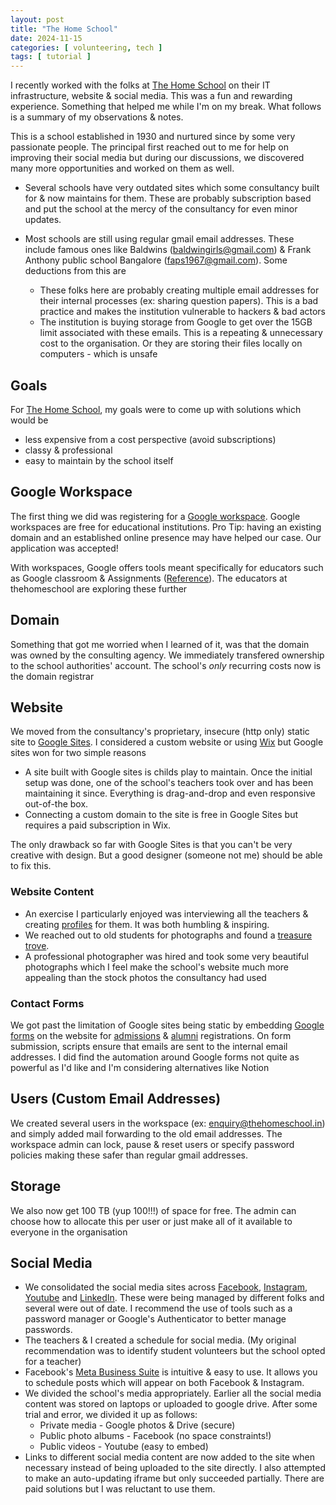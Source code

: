 ```yaml
---
layout: post
title: "The Home School"
date: 2024-11-15
categories: [ volunteering, tech ]
tags: [ tutorial ]
---
```


I recently worked with the folks at [The Home School](https://www.thehomeschool.in/) on their IT infrastructure, website & social media. This was a fun and rewarding experience. Something that helped me while I'm on my break. What follows is a summary of my observations & notes.

This is a school established in 1930 and nurtured since by some very passionate people. The principal first reached out to me for help on improving their social media but during our discussions, we discovered many more opportunities and worked on them as well. 

* Several schools have very outdated sites which some consultancy built for & now maintains for them. These are probably subscription based and put the school at the mercy of the consultancy for even minor updates.

* Most schools are still using regular gmail email addresses. These include famous ones like Baldwins (baldwingirls@gmail.com) & Frank Anthony public school Bangalore (faps1967@gmail.com). Some deductions from this are

	- These folks here are probably creating multiple email addresses for their internal processes (ex: sharing question papers). This is a bad practice and makes the institution vulnerable to hackers & bad actors
	- The institution is buying storage from Google to get over the 15GB limit associated with these emails. This is a repeating & unnecessary cost to the organisation. Or they are storing their files locally on computers - which is unsafe

## Goals

For [The Home School](https://www.thehomeschool.in/), my goals were to come up with solutions which would be
  - less expensive from a cost perspective (avoid subscriptions)
  - classy & professional 
  - easy to maintain by the school itself

## Google Workspace
The first thing we did was registering for a [Google workspace](https://edu.google.com/intl/ALL_in/). Google workspaces are free for educational institutions. Pro Tip: having an existing domain and an established online presence may have helped our case. Our application was accepted!

With workspaces, Google offers tools meant specifically for educators such as Google classroom & Assignments ([Reference](https://edu.google.com/intl/ALL_in/for-educators/product-guides/?modal_active=none)). The educators at thehomeschool are exploring these further

## Domain
Something that got me worried when I learned of it, was that the domain was owned by the consulting agency. We immediately transfered ownership to the school authorities' account. The school's *only* recurring costs now is the domain registrar

## Website
We moved from the consultancy's proprietary, insecure (http only) static site to [Google Sites](https://sites.google.com/). I considered a custom website or using [Wix](https://www.wix.com/) but Google sites won for two simple reasons
  - A site built with Google sites is childs play to maintain. Once the initial setup was done, one of the school's teachers took over and has been maintaining it since. Everything is drag-and-drop and even responsive out-of-the box.
  - Connecting a custom domain to the site is free in Google Sites but requires a paid subscription in Wix.

The only drawback so far with Google Sites is that you can't be very creative with design. But a good designer (someone not me) should be able to fix this. 

### Website Content

- An exercise I particularly enjoyed was interviewing all the teachers & creating [profiles](https://www.thehomeschool.in/about-school/our-teachers) for them. It was both humbling & inspiring.
- We reached out to old students for photographs and found a [treasure trove](https://www.thehomeschool.in/about-school).
- A professional photographer was hired and took some very beautiful photographs which I feel make the school's website much more appealing than the stock photos the consultancy had used

### Contact Forms 
We got past the limitation of Google sites being static by embedding [Google forms](https://www.google.com/forms/about/) on the website for [admissions](https://www.thehomeschool.in/admissions) & [alumni](https://www.thehomeschool.in/about-school/our-alumni) registrations. On form submission, scripts ensure that emails are sent to the internal email addresses. I did find the automation around Google forms not quite as powerful as I'd like and I'm considering alternatives like Notion


## Users (Custom Email Addresses)
We created several users in the workspace (ex: enquiry@thehomeschool.in) and simply added mail forwarding to the old email addresses. The workspace admin can lock, pause & reset users or specify password policies making these safer than regular gmail addresses.

## Storage
We also now get 100 TB (yup 100!!!) of space for free. The admin can choose how to allocate this per user or just make all of it available to everyone in the organisation



## Social Media
* We consolidated the social media sites across [Facebook](https://www.facebook.com/thehomeschool.in), [Instagram](https://www.instagram.com/thehomeschool.in/), [Youtube](https://www.youtube.com/@thehomeschool1930) and [LinkedIn](https://www.linkedin.com/school/the-home-school-india). These were being managed by different folks and several were out of date. I recommend the use of tools such as a password manager or Google's Authenticator to better manage passwords.
* The teachers & I created a schedule for social media. (My original recommendation was to identify student volunteers but the school opted for a teacher)
* Facebook's [Meta Business Suite](https://www.facebook.com/business/tools/meta-business-suite) is intuitive & easy to use. It allows you to schedule posts which will appear on both Facebook & Instagram.
* We divided the school's media appropriately. Earlier all the social media content was stored on laptops or uploaded to google drive. After some trial and error, we divided it up as follows:
  - Private media - Google photos & Drive (secure)
  - Public photo albums - Facebook (no space constraints!)
  - Public videos - Youtube (easy to embed)
* Links to different social media content are now added to the site when necessary instead of being uploaded to the site directly. I also attempted to make an auto-updating iframe but only succeeded partially. There are paid solutions but I was reluctant to use them.